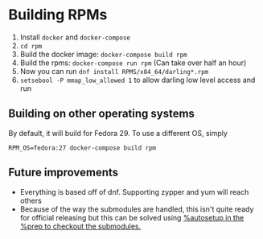 # Building RPMs

1. Install `docker` and `docker-compose`
2. `cd rpm`
3. Build the docker image: `docker-compose build rpm`
3. Build the rpms: `docker-compose run rpm` (Can take over half an hour)
4. Now you can run `dnf install RPMS/x84_64/darling*.rpm`
5. `setsebool -P mmap_low_allowed 1` to allow darling low level access and run

## Building on other operating systems

By default, it will build for Fedora 29. To use a different OS, simply

    RPM_OS=fedora:27 docker-compose build rpm

## Future improvements

- Everything is based off of dnf. Supporting zypper and yum will reach others
- Because of the way the submodules are handled, this isn't quite ready for official releasing but this can be solved using [%autosetup in the %prep to checkout the submodules.](https://fedoraproject.org/wiki/Packaging:SourceURL#Git_Submodules)